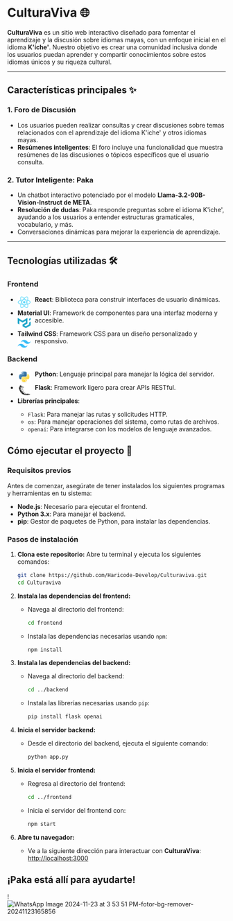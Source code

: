 # CulturaViva 🌐

**CulturaViva** es un sitio web interactivo diseñado para fomentar el aprendizaje y la discusión sobre idiomas mayas, con un enfoque inicial en el idioma **K'iche'**. Nuestro objetivo es crear una comunidad inclusiva donde los usuarios puedan aprender y compartir conocimientos sobre estos idiomas únicos y su riqueza cultural.

---

## Características principales ✨

### 1. Foro de Discusión
- Los usuarios pueden realizar consultas y crear discusiones sobre temas relacionados con el aprendizaje del idioma K'iche' y otros idiomas mayas.
- **Resúmenes inteligentes**: El foro incluye una funcionalidad que muestra resúmenes de las discusiones o tópicos específicos que el usuario consulta.

### 2. Tutor Inteligente: **Paka**
- Un chatbot interactivo potenciado por el modelo **Llama-3.2-90B-Vision-Instruct de META**.
- **Resolución de dudas**: Paka responde preguntas sobre el idioma K'iche', ayudando a los usuarios a entender estructuras gramaticales, vocabulario, y más.
- Conversaciones dinámicas para mejorar la experiencia de aprendizaje.

---

## Tecnologías utilizadas 🛠️

### Frontend
- **React**: Biblioteca para construir interfaces de usuario dinámicas. <img align="left" alt="Angular" width="30px" style="padding-right:10px;" src="https://github.com/devicons/devicon/blob/v2.16.0/icons/react/react-original.svg" />

- **Material UI**: Framework de componentes para una interfaz moderna y accesible. <img align="left" alt="Angular" width="30px" style="padding-right:10px;" src="https://github.com/devicons/devicon/blob/v2.16.0/icons/materialui/materialui-plain.svg" />

- **Tailwind CSS**: Framework CSS para un diseño personalizado y responsivo. <img align="left" alt="Angular" width="30px" style="padding-right:10px;" src="https://github.com/devicons/devicon/blob/v2.16.0/icons/tailwindcss/tailwindcss-original.svg" />

### Backend
- **Python**: Lenguaje principal para manejar la lógica del servidor. <img align="left" alt="Angular" width="30px" style="padding-right:10px;" src="https://github.com/devicons/devicon/blob/v2.16.0/icons/python/python-original.svg" />

- **Flask**: Framework ligero para crear APIs RESTful. <img align="left" alt="Angular" width="30px" style="padding-right:10px;" src="https://github.com/devicons/devicon/blob/v2.16.0/icons/flask/flask-original.svg" />
- **Librerías principales**:
  - `Flask`: Para manejar las rutas y solicitudes HTTP.
  - `os`: Para manejar operaciones del sistema, como rutas de archivos.
  - `openai`: Para integrarse con los modelos de lenguaje avanzados.



## Cómo ejecutar el proyecto 🚀

### Requisitos previos
Antes de comenzar, asegúrate de tener instalados los siguientes programas y herramientas en tu sistema:

- **Node.js**: Necesario para ejecutar el frontend.
- **Python 3.x**: Para manejar el backend.
- **pip**: Gestor de paquetes de Python, para instalar las dependencias.

### Pasos de instalación

1. **Clona este repositorio:**
   Abre tu terminal y ejecuta los siguientes comandos:
   ```bash
   git clone https://github.com/Haricode-Develop/Culturaviva.git
   cd Culturaviva

2. **Instala las dependencias del frontend:**
   - Navega al directorio del frontend:
     ```bash
     cd frontend
     ```
   - Instala las dependencias necesarias usando `npm`:
     ```bash
     npm install
     ```
3. **Instala las dependencias del backend:**
   - Navega al directorio del backend:
     ```bash
     cd ../backend
     ```
   - Instala las librerías necesarias usando `pip`:
     ```bash
     pip install flask openai
     ```

4. **Inicia el servidor backend:**
   - Desde el directorio del backend, ejecuta el siguiente comando:
     ```bash
     python app.py
     ```

5. **Inicia el servidor frontend:**
   - Regresa al directorio del frontend:
     ```bash
     cd ../frontend
     ```
   - Inicia el servidor del frontend con:
     ```bash
     npm start
     ```

6. **Abre tu navegador:**
   - Ve a la siguiente dirección para interactuar con **CulturaViva**:
     [http://localhost:3000](http://localhost:3000)

## ¡Paka está allí para ayudarte!

!<?xml version="1.0" standalone="no"?>![WhatsApp Image 2024-11-23 at 3 53 51 PM-fotor-bg-remover-20241123165856](https://github.com/user-attachments/assets/deebb9cf-66d2-4f32-8916-dc705bc29576)

